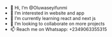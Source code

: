 - 👋 Hi, I’m @Oluwaseyifunmi
- 👀 I’m interested in website and app
- 🌱 I’m currently learning react and next js
- 💞️ I’m looking to collaborate on more projects 
- 📫 Reach me on Whatsapp: +2349063355315 

<!---
Oluwaseyi-vibex/Oluwaseyi-vibex is a ✨ special ✨ repository because its `README.md` (this file) appears on your GitHub profile.
You can click the Preview link to take a look at your changes.
--->
